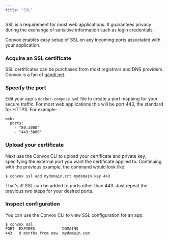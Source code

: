 ```yaml
---
title: "SSL"
---
```


SSL is a requirement for most web applications. It guarantees privacy during the exchange of sensitive information such as login credentials.

Convox enables easy setup of SSL on any incoming ports associated with your application.

### Acquire an SSL certificate

SSL certificates can be purchased from most registrars and DNS providers. Convox is a fan of [gandi.net](https://www.gandi.net/ssl).

### Specify the port

Edit your app's `docker-compose.yml` file to create a port mapping for your secure traffic. For most web applications this will be port 443, the standard for HTTPS. For example:

    web:
      ports:
        - "80:3000"
        - "443:3000"

### Upload your certificate

Next use the Convox CLI to upload your certificate and private key, specifying the external port you want the certificate applied to. Continuing with the previous example, the command would look like:

    $ convox ssl add mydomain.crt mydomain.key 443

That's it! SSL can be added to ports other than 443. Just repeat the previous two steps for your desired ports.

### Inspect configuration

You can use the Convox CLI to view SSL configuration for an app.

    $ convox ssl
    PORT  EXPIRES            DOMAINS
    443   9 months from now  mydomain.com
